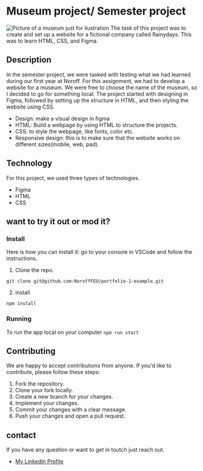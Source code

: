 # Museum project/ Semester project
![Picture of a museum just for ilustration](https://images.unsplash.com/photo-1491156855053-9cdff72c7f85?q=80&w=3028&auto=format&fit=crop&ixlib=rb-4.0.3&ixid=M3wxMjA3fDB8MHxwaG90by1wYWdlfHx8fGVufDB8fHx8fA%3D%3D)
The task of this project was to create and set up a website for a fictional company called Rainydays. This was to learn HTML, CSS, and Figma.
## Description
In the semester project, we were tasked with testing what we had learned during our first year at Noroff. For this assignment, we had to develop a website for a museum. We were free to choose the name of the museum, so I decided to go for something local. The project started with designing in Figma, followed by setting up the structure in HTML, and then styling the website using CSS.
+ Design: make a visual design in figma
+ HTML: Build a webpage by using HTML to structure the projects.
+ CSS: to style the webpage, like fonts, color etc.
+ Responsive design: this is to make sure that the website works on different sizes(mobile, web, pad).
  
## Technology
For this project, we used three types of technologies.
+ Figma
+ HTML
+ CSS
## want to try it out or mod it?
### Install
Here is how you can install it: go to your console in VSCode and follow the instructions.
1. Clone the repo.
   
`git clone git@github.com:NoroffFEU/portfolio-1-example.git`

2. install

`npm install`

### Running
To run the app local on your computer
`npm run start`

## Contributing
We are happy to accept contributions from anyone. If you'd like to contribute, please follow these steps:

1. Fork the repository.
2. Clone your fork locally.
3. Create a new branch for your changes.
4. Implement your changes.
5. Commit your changes with a clear message.
6. Push your changes and open a pull request.

## contact 
If you have any question or want to get in toutch just reach out. 
+ [My LinkedIn Profile](https://no.linkedin.com/in/andré-strøm-55b425134?trk=people-guest_people_search-card)
